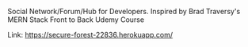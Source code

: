 Social Network/Forum/Hub for Developers. Inspired by Brad Traversy's MERN Stack Front to Back Udemy Course

Link: https://secure-forest-22836.herokuapp.com/
